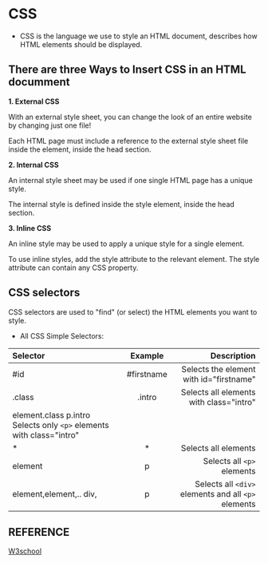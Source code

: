# CSS

+ CSS is the language we use to style an HTML document, describes how HTML elements should be displayed.

## There are three Ways to Insert CSS in an HTML documment

**1. External CSS**

 With an external style sheet, you can change the look of an entire website by changing just one file!

Each HTML page must include a reference to the external style sheet file inside the <link> element, inside the head section.

**2. Internal CSS**

An internal style sheet may be used if one single HTML page has a unique style.

The internal style is defined inside the style element, inside the head section.

**3. Inline CSS**

An inline style may be used to apply a unique style for a single element.

To use inline styles, add the style attribute to the relevant element. The style attribute can contain any CSS property.

## CSS selectors

CSS selectors are used to "find" (or select) the HTML elements you want to style.

+ All CSS Simple Selectors:

| Selector | Example | Description |
| :---        |    :----:   |      ---: |
| #id | #firstname | Selects the element with id="firstname" |
| .class | .intro | Selects all elements with class="intro" |
element.class	p.intro	Selects only ```<p>``` elements with class="intro" |
| * | * | Selects all elements |
| element	| p | Selects all ```<p>``` elements |
| element,element,..	div, | p | Selects all ```<div>``` elements and all ```<p>``` elements |

## REFERENCE

[W3school](https://www.w3schools.com/css/)

